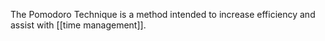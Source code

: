 The Pomodoro Technique is a method intended to increase efficiency and assist with [[time management]]. 